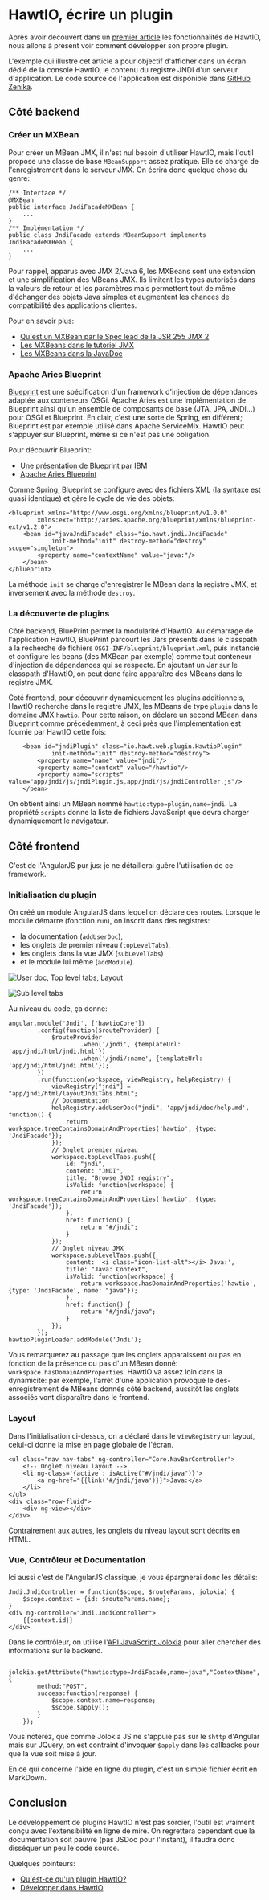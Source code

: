 # HawtIO, écrire un plugin

Après avoir découvert dans un [premier article](hawtio-intro.md) les fonctionnalités de HawtIO, nous
allons à présent voir comment développer son propre plugin. 

L'exemple qui illustre cet article a pour objectif d'afficher dans un écran dédié de la 
console HawtIO, le contenu du registre JNDI d'un serveur d'application. Le code source 
de l'application est disponible dans [GitHub Zenika](https://github.com/Zenika/Blogs/20140101_HawtIO/).

## Côté backend

### Créer un MXBean

Pour créer un MBean JMX, il n'est nul besoin d'utiliser HawtIO, mais l'outil
propose une classe de base `MBeanSupport` assez pratique. Elle se charge de 
l'enregistrement dans le serveur JMX. On écrira donc quelque chose du genre:

	/** Interface */
	@MXBean
	public interface JndiFacadeMXBean {
		...
	}
	/** Implémentation */
	public class JndiFacade extends MBeanSupport implements JndiFacadeMXBean {
		...
	}

Pour rappel, apparus avec JMX 2/Java 6, les MXBeans sont une extension et une
simplification des MBeans JMX. Ils
limitent les types autorisés dans la valeurs de retour et les paramètres mais 
permettent tout de même d'échanger des objets Java simples et augmentent les chances de 
compatibilité des applications clientes.

Pour en savoir plus:

* [Qu'est un MXBean par le Spec lead de la JSR 255 JMX 2](https://weblogs.java.net/blog/emcmanus/archive/2006/02/what_is_an_mxbe.html)
* [Les MXBeans dans le tutoriel JMX](http://docs.oracle.com/javase/tutorial/jmx/mbeans/mxbeans.html)
* [Les MXBeans dans la JavaDoc](http://docs.oracle.com/javase/7/docs/api/javax/management/MXBean.html)

### Apache Aries Blueprint

[Blueprint](http://wiki.osgi.org/wiki/Blueprint) est une spécification d'un 
framework d'injection de dépendances adaptée aux conteneurs OSGi.
Apache Aries est une implémentation de Blueprint 
ainsi qu'un ensemble de composants de base (JTA, JPA, JNDI...) pour OSGI et Blueprint. 
En clair, c'est une sorte de Spring, en différent; Blueprint est par exemple utilisé dans 
Apache ServiceMix. HawtIO peut s'appuyer sur Blueprint, même si ce n'est pas une obligation. 

Pour découvrir Blueprint:

* [Une présentation de Blueprint par IBM](http://www.ibm.com/developerworks/opensource/library/os-osgiblueprint/index.html)
* [Apache Aries Blueprint](http://aries.apache.org/modules/blueprint.html)

Comme Spring, Blueprint se configure avec des fichiers XML (la syntaxe est
quasi identique) et gère le cycle de vie des objets:

	<blueprint xmlns="http://www.osgi.org/xmlns/blueprint/v1.0.0"
			xmlns:ext="http://aries.apache.org/blueprint/xmlns/blueprint-ext/v1.2.0">
		<bean id="javaJndiFacade" class="io.hawt.jndi.JndiFacade" 
				init-method="init" destroy-method="destroy" scope="singleton">
			<property name="contextName" value="java:"/>
		</bean>
	</blueprint>

La méthode `init` se charge d'enregistrer le MBean dans la registre JMX, et 
inversement avec la méthode `destroy`.

### La découverte de plugins

Côté backend, BluePrint permet la modularité d'HawtIO. Au démarrage de l'application
HawtIO, BluePrint parcourt les Jars présents dans le classpath à la recherche de 
fichiers `OSGI-INF/blueprint/blueprint.xml`, puis instancie et configure les beans 
(des MXBean par exemple) comme tout conteneur d'injection de dépendances qui se respecte. En ajoutant 
un Jar sur le classpath d'HawtIO, on peut donc faire apparaître des MBeans dans 
le registre JMX.

Coté frontend, pour découvrir dynamiquement les plugins additionnels, HawtIO recherche dans le
registre JMX, les MBeans de type `plugin` dans le domaine JMX `hawtio`.
Pour cette raison, on déclare un second MBean dans Blueprint comme précédemment, à ceci près 
que l'implémentation est fournie par HawtIO cette fois:

		<bean id="jndiPlugin" class="io.hawt.web.plugin.HawtioPlugin" 
				init-method="init" destroy-method="destroy">
			<property name="name" value="jndi"/>
			<property name="context" value="/hawtio"/>
			<property name="scripts" value="app/jndi/js/jndiPlugin.js,app/jndi/js/jndiController.js"/>
		</bean>

On obtient ainsi un MBean nommé `hawtio:type=plugin,name=jndi`. La propriété 
`scripts` donne la liste de fichiers JavaScript que devra charger
dynamiquement le navigateur.

## Côté frontend

C'est de l'AngularJS pur jus: je ne détaillerai guère l'utilisation de ce framework.

### Initialisation du plugin

On créé un module AngularJS dans lequel on déclare des routes.
Lorsque le module démarre (fonction `run`), on inscrit dans des registres: 

* la documentation (`addUserDoc`),
* les onglets de premier niveau (`topLevelTabs`), 
* les onglets dans la vue JMX (`subLevelTabs`)
* et le module lui même (`addModule`).

![User doc, Top level tabs, Layout](hawtio-plugin-topLevelTabs2.png)

![Sub level tabs](hawtio-plugin-subLevelTabs2.png)

Au niveau du code, ça donne:

	angular.module('Jndi', ['hawtioCore'])
			.config(function($routeProvider) {
				$routeProvider
						.when('/jndi', {templateUrl: 'app/jndi/html/jndi.html'})
						.when('/jndi/:name', {templateUrl: 'app/jndi/html/jndi.html'});
			})
			.run(function(workspace, viewRegistry, helpRegistry) {
				viewRegistry["jndi"] = "app/jndi/html/layoutJndiTabs.html";
				// Documentation
				helpRegistry.addUserDoc("jndi", 'app/jndi/doc/help.md', function() {
					return workspace.treeContainsDomainAndProperties('hawtio', {type: 'JndiFacade'});
				});
				// Onglet premier niveau
				workspace.topLevelTabs.push({
					id: "jndi",
					content: "JNDI",
					title: "Browse JNDI registry",
					isValid: function(workspace) {
						return workspace.treeContainsDomainAndProperties('hawtio', {type: 'JndiFacade'});
					},
					href: function() {
						return "#/jndi";
					}
				});
				// Onglet niveau JMX
				workspace.subLevelTabs.push({
					content: '<i class="icon-list-alt"></i> Java:',
					title: "Java: Context",
					isValid: function(workspace) {
						return workspace.hasDomainAndProperties('hawtio', {type: 'JndiFacade', name: "java"});
					},
					href: function() {
						return "#/jndi/java";
					}
				});
			});
	hawtioPluginLoader.addModule('Jndi');

Vous remarquerez au passage que les onglets apparaissent ou pas en fonction
de la présence ou pas d'un MBean donné: `workspace.hasDomainAndProperties`. 
HawtIO va assez loin dans la dynamicité: par exemple, l'arrêt d'une application
provoque le dés-enregistrement de MBeans donnés côté backend, aussitôt les
onglets associés vont disparaître dans le frontend.

### Layout

Dans l'initialisation ci-dessus, on a déclaré dans le `viewRegistry` un layout, 
celui-ci donne la mise en page globale de l'écran.

	<ul class="nav nav-tabs" ng-controller="Core.NavBarController">
		<!-- Onglet niveau layout -->
		<li ng-class='{active : isActive("#/jndi/java")}'>
			<a ng-href="{{link('#/jndi/java')}}">Java:</a>
		</li>
	</ul>
	<div class="row-fluid">
		<div ng-view></div>
	</div>

Contrairement aux autres, les onglets du niveau layout sont décrits en HTML.

### Vue, Contrôleur et Documentation

Ici aussi c'est de l'AngularJS classique, je vous épargnerai donc les détails:

	Jndi.JndiController = function($scope, $routeParams, jolokia) {
		$scope.context = {id: $routeParams.name};
	}
	<div ng-controller="Jndi.JndiController">
		{{context.id}}
	</div>

Dans le contrôleur, on utilise
l'[API JavaScript Jolokia](http://www.jolokia.org/reference/html/clients.html#client-javascript) 
pour aller chercher des informations sur le backend.

		jolokia.getAttribute("hawtio:type=JndiFacade,name=java","ContextName",{
			method:"POST",
			success:function(response) {
				$scope.context.name=response;
				$scope.$apply();
			}
		});

Vous noterez, que comme Jolokia JS ne s'appuie pas sur le `$http` d'Angular mais
sur JQuery, on est contraint d'invoquer `$apply` dans les callbacks pour que la
vue soit mise à jour.

En ce qui concerne l'aide en ligne du plugin, c'est un simple fichier écrit en MarkDown.

## Conclusion

Le développement de plugins HawtIO n'est pas sorcier, l'outil est vraiment
conçu avec l'extensibilité en ligne de mire. On regrettera cependant que la documentation
soit pauvre (pas JSDoc pour l'instant), il faudra donc disséquer un peu le 
code source.

Quelques pointeurs:

* [Qu'est-ce qu'un plugin HawtIO?](http://hawt.io/plugins/howPluginsWork.html)
* [Développer dans HawtIO](https://github.com/hawtio/hawtio/blob/master/DEVELOPERS.md)
